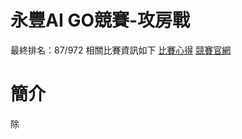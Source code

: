 # 永豐AI GO競賽-攻房戰
最終排名：87/972
相關比賽資訊如下
[比賽心得](https://medium.com/@p112098/11f638e6c4bf)
[競賽官網](https://tbrain.trendmicro.com.tw/Competitions/Details/30)
# 簡介
除
